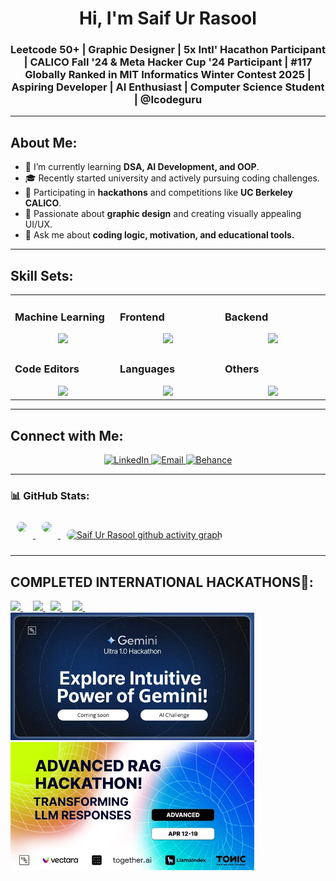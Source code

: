 <!-- GitHub Profile README -->

<h1 align="center">Hi, I'm Saif Ur Rasool <!--<img src="https://media.giphy.com/media/hvRJCLFzcasrR4ia7z/giphy.gif" width="30px">--></h1>
<h3 align="center">Leetcode 50+ | Graphic Designer | 5x Intl' Hacathon Participant | CALICO Fall '24 & Meta Hacker Cup '24 Participant | #117 Globally Ranked in MIT Informatics Winter Contest 2025 | Aspiring Developer | AI Enthusiast | Computer Science Student | @Icodeguru</h3>
<!--
<p align="center">
    <img src="https://readme-typing-svg.herokuapp.com?font=Fira+Code&size=22&pause=1000&color=F78AFA&width=435&lines=Welcome+to+my+GitHub+profile!;I+love+solving+problems+%26+designing!;Follow+for+coding+content+%26+motivation!" alt="Typing SVG">
</p>-->

---

## About Me:
- 🌱 I’m currently learning **DSA, AI Development, and OOP**.
- 🎓 Recently started university and actively pursuing coding challenges.
- 🤝 Participating in **hackathons** and competitions like **UC Berkeley CALICO**.
- 🎨 Passionate about **graphic design** and creating visually appealing UI/UX.
- 💬 Ask me about **coding logic, motivation, and educational tools.**

---

## Skill Sets:

<table align="center"><tr><td valign="top" width="25%">
  
### Machine Learning
<a href="https://github.com/arhamansari11/">
<div align="center">
       <img src="https://skillicons.dev/icons?i=pytorch,scikitlearn,opencv,numpy,pandas,matplotlib,pil,&perline=4" /> 
</div>
</a>
</td><td valign="top" width="25%">

### Frontend  
<a href="https://github.com/arhamansari11/">
<div align="center">  
       <img src="https://skillicons.dev/icons?i=html,css,bootstrap,materialui,tailwind,js,react,nextjs,jquery,antdesign&perline=4" /> 
</div>
</a>
 </td><td valign="top" width="25%">
        
### Backend
<a href="https://github.com/arhamansari11/">
<div align="center">
       <img src="https://skillicons.dev/icons?i=php,mysql,firebase,nodejs,express,mongodb&perline=4" /> 
</div>
</a>

</td>
</tr>
<tr><td valign="top" width="25%">

### Code Editors  
<a href="https://github.com/arhamansari11/">
<div align="center">  
       <img src="https://skillicons.dev/icons?i=vscode,vim,pycharm,&perline=4" /> 
</div>
</a>
</td><td valign="top" width="25%">
    
###  Languages
<a href="https://github.com/arhamansari11/">
<div align="center"> 
    <img src="https://skillicons.dev/icons?i=js,php,cpp,java,latex,python&perline=4" /> 
</div>
</a>
</td><td valign="top" width="25%">

### Others 
<a href="https://github.com/arhamansari11/">
<div align="center">  
       <img src="https://skillicons.dev/icons?i=git,github,npm,figma,postman,netlify,vite,vercel,heroku,discord,stackoverflow&perline=4" /> 
</div>
</a>
 </td> 
</tr>
</table>

---

## Connect with Me:

<p align="center">
    <a href="https://www.linkedin.com/in/your-profile" target="_blank">
        <img src="https://img.shields.io/badge/LinkedIn-%230077B5.svg?style=for-the-badge&logo=linkedin&logoColor=white" alt="LinkedIn" />
    </a>
    <a href="mailto:your-email@example.com" target="_blank">
        <img src="https://img.shields.io/badge/Email-D14836?style=for-the-badge&logo=gmail&logoColor=white" alt="Email" />
    </a>
    <a href="https://behance.net/your-profile" target="_blank">
        <img src="https://img.shields.io/badge/Behance-053EFF?style=for-the-badge&logo=behance&logoColor=white" alt="Behance" />
    </a>
</p>

---

### 📊 GitHub Stats:

  <!-- GitHub Stats Section -->
<div >

  <!-- GitHub Stats Section -->
  <a href="https://github.com/SaifRasool92">
    <img height="180em" src="https://github-readme-stats-git-masterrstaa-rickstaa.vercel.app/api?username=SaifRasool92&show_icons=true&theme=chartreuse-dark&include_all_commits=true&count_private=true&hide_border=true" style="margin: 10px; border-radius: 10px;"/>
    <img height="180em" src="https://github-readme-stats-eight-theta.vercel.app/api/top-langs/?username=SaifRasool92&langs_count=8&layout=compact&theme=chartreuse-dark&include_all_commits=true&count_private=true&hide_border=true" style="margin: 10px; border-radius: 10px;" />
  </a>

  <!-- Activity Graph -->
  <a href="https://github.com/SaifRasool92/github-readme-activity-graph">
    <img src="https://github-readme-activity-graph.vercel.app/graph?username=SaifRasool92&theme=chartreuse-dark&hide_border=true" alt="Saif Ur Rasool github activity graph" style="margin: 10px; border-radius: 10px;" />
  </a>

</div>

---
## COMPLETED INTERNATIONAL HACKATHONS🥇:

<p float="left">
  <a href="https://lablab.ai/event/ai-for-connectivity-hackathon/netwizards/mediconnect"_blank">
    <img src="https://lablab.ai/_next/image?url=https%3A%2F%2Fstorage.googleapis.com%2Flablab-static-eu%2Fimages%2Fevents%2Fcm48fgskd000b356zv4ebb0pv%2Fcm48fgskd000b356zv4ebb0pv_imageLink_ss4ze20y2r.jpg&w=1080&q=75" width="390">
  </a>
  &nbsp; &nbsp;
  <a href="https://lablab.ai/event/strawberry-reasoning-with-o1/intellibots/dsa-helper-tool" target="_blank">
    <img src="https://lablab.ai/_next/image?url=https%3A%2F%2Fstorage.googleapis.com%2Flablab-static-eu%2Fimages%2Fevents%2Fcm10tscso0007356vztoxtsrn%2Fcm10tscso0007356vztoxtsrn_imageLink_gn1als0cv2.jpg&w=750&q=75" width="390">
  </a>
  &nbsp;
    <a href="https://lablab.ai/event/ai-agents-hack-with-lablab-and-mindsdb/binaryblitz/cropguard">
    <img src="https://lablab.ai/_next/image?url=https%3A%2F%2Fstorage.googleapis.com%2Flablab-static-eu%2Fimages%2Fevents%2Fclyo3ojcg000r3b6vhsr9v8p1%2Fclyo3ojcg000r3b6vhsr9v8p1_imageLink_m3420t27.jpg&w=750&q=75" width="390">
  </a>
 &nbsp; &nbsp;
   <a href="https://lablab.ai/event/aistronauts-space-agents-on-a-mission/the-goat/astromind">
    <img src="https://lablab.ai/_next/image?url=https%3A%2F%2Fstorage.googleapis.com%2Flablab-static-eu%2Fimages%2Fevents%2Fcm5xsfsfx000q357q5hktprpp%2Fcm5xsfsfx000q357q5hktprpp_imageLink_xm1pbz0a98.jpg&w=1080&q=75" width="390">
  </a>
  &nbsp; &nbsp;
 <a href="https://lablab.ai/event/gemini-ultra-hackathon/labgurus/efa-event-feedback-assistant">
    <img src="https://raw.githubusercontent.com/arhamansari11/arhamansari11/main/undefined_imageLink_of20k0306.webp" width="390">
  </a>
    &nbsp; &nbsp;
   <a href="https://lablab.ai/event/advanced-rag-hackathon/social-assistant/equacare">
     <img src="https://raw.githubusercontent.com/arhamansari11/arhamansari11/main/undefined_imageLink_0wape0zy6.webp" width="390">
  </a>

